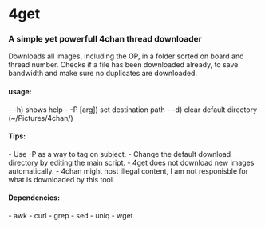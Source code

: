 <h1>4get</h1>
<h3>A simple yet powerfull 4chan thread downloader</h3>

Downloads all images, including the OP, in a folder sorted on board and thread number.
Checks if a file has been downloaded already, to save bandwidth and make sure no duplicates are downloaded.

<h4>usage:</h4>
- -h) shows help
- -P [arg]) set destination path
- -d) clear default directory (~/Pictures/4chan/)

<h4>Tips:</h4>
- Use -P as a way to tag on subject.
- Change the default download directory by editing the main script.
- 4get does not download new images automatically.
- 4chan might host illegal content, I am not responisble for what is downloaded by this tool.

<h4>Dependencies:</h4>
- awk
- curl
- grep
- sed
- uniq
- wget

